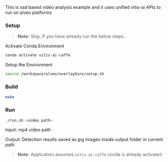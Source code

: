 This is ssd based video analysis example and it uses unified vitis-ai APIs to run on alveo platforms

### Setup

> **Note:** Skip, If you have already run the below steps.

Activate Conda Environment
  ```sh
  conda activate vitis-ai-caffe
  ```

Setup the Environment

  ```sh
  source /workspace/alveo/overlaybins/setup.sh
  ```

### Build
  ```sh
  make
  ```

### Run
  ```sh
  ./run.sh <video path>
  ```

Input: mp4 video path

Output: Detection results saved as jpg images inside output folder in current path
> **Note:** Application assumes `vitis-ai-caffe` conda is already activated  


